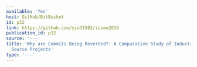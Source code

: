 ```yaml
---
available: 'Yes'
host: GitHub/BitBucket
id: p32
link: https://github.com/yiu31802/icsme2016
publication_id: p32
source: '---'
title: 'Why are Commits Being Reverted?: A Comparative Study of Industrial and Open
  Source Projects'
type: '---'
---
```

